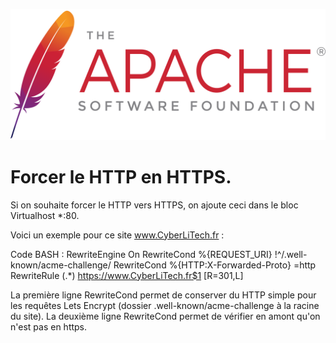 <a name="Create_VirtualHost.md"></a>
![Apache_logo](./images/Apache_logo.png)

# Forcer le HTTP en HTTPS.

Si on souhaite forcer le HTTP vers HTTPS, on ajoute ceci dans le bloc Virtualhost *:80.

Voici un exemple pour ce site www.CyberLiTech.fr :

Code BASH :
RewriteEngine On
RewriteCond %{REQUEST_URI} !^/.well-known/acme-challenge/
RewriteCond %{HTTP:X-Forwarded-Proto} =http
RewriteRule (.*) https://www.CyberLiTech.fr$1 [R=301,L]


La première ligne RewriteCond permet de conserver du HTTP simple pour les requêtes Lets Encrypt (dossier .well-known/acme-challenge à la racine du site).
La deuxième ligne RewriteCond permet de vérifier en amont qu'on n'est pas en https.

